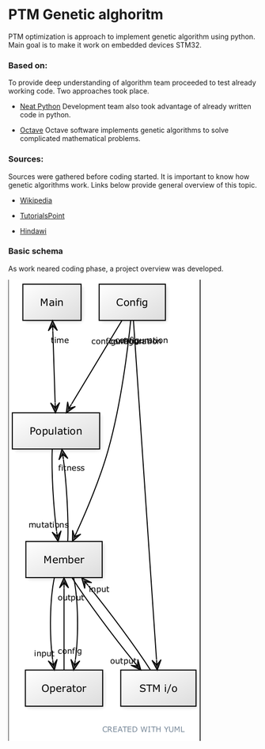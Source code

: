 # PTM Genetic alghoritm

PTM optimization is approach to implement genetic algorithm using python. Main goal is to make it work on embedded devices STM32.

### Based on:
To provide deep understanding of algorithm team proceeded to test already working code. Two approaches took place.

- [Neat Python](https://github.com/CodeReclaimers/neat-python "Neat Python")
Development team also took advantage of already written code in python.

- [Octave](https://www.gnu.org/software/octave/ "Octave")
Octave software implements genetic algorithms to solve complicated mathematical problems.

### Sources:

Sources were gathered before coding started. It is important to know how genetic algorithms work. Links below provide general overview of this topic.
 
 - [Wikipedia](https://en.wikipedia.org/wiki/Genetic_algorithm "Wikipedia")
 
 - [TutorialsPoint](https://www.tutorialspoint.com/genetic_algorithms/genetic_algorithms_quick_guide.htm "TutorialsPoint") 
 
 -  [Hindawi](https://www.hindawi.com/journals/jmath/2016/4015845/ "Hindawi")

### Basic schema

As work neared coding phase, a project overview was developed.

![uml_diagram](/media/diagram.png "uml_diagram")

